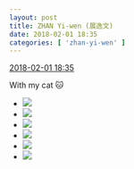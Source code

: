 ```yaml
---
layout: post
title: ZHAN Yi-wen (展逸文)
date: 2018-02-01 18:35
categories: [ 'zhan-yi-wen' ]
---
```


<div class="weibo-info">
  <a href="https://weibo.com/6108090526/G17ODF8XF">2018-02-01 18:35</a>
</div>

With my cat :cat:

<!-- more -->

<ul class="weibo-pic-list-2">
  <li class="weibo-pic">
    <a href="https://wx1.sinaimg.cn/mw690/006FmVn8ly1fo14mpgiz0j31r0340e89.jpg"><img src="https://wx1.sinaimg.cn/thumb150/006FmVn8ly1fo14mpgiz0j31r0340e89.jpg"/></a>
  </li>
  <li class="weibo-pic">
    <a href="https://wx1.sinaimg.cn/mw690/006FmVn8ly1fo14n15os0j31r0340npj.jpg"><img src="https://wx1.sinaimg.cn/thumb150/006FmVn8ly1fo14n15os0j31r0340npj.jpg"/></a>
  </li>
  <li class="weibo-pic">
    <a href="https://wx1.sinaimg.cn/mw690/006FmVn8ly1fo14ne9qpbj31r0340u14.jpg"><img src="https://wx1.sinaimg.cn/thumb150/006FmVn8ly1fo14ne9qpbj31r0340u14.jpg"/></a>
  </li>
  <li class="weibo-pic">
    <a href="https://wx4.sinaimg.cn/mw690/006FmVn8ly1fo14mbhf1wj30u01hcx6p.jpg"><img src="https://wx4.sinaimg.cn/thumb150/006FmVn8ly1fo14mbhf1wj30u01hcx6p.jpg"/></a>
  </li>
  <li class="weibo-pic">
    <a href="https://wx2.sinaimg.cn/mw690/006FmVn8ly1fo14ntkfksj32c0340npl.jpg"><img src="https://wx2.sinaimg.cn/thumb150/006FmVn8ly1fo14ntkfksj32c0340npl.jpg"/></a>
  </li>
  <li class="weibo-pic">
    <a href="https://wx3.sinaimg.cn/mw690/006FmVn8ly1fo14o9600lj32c0340qvd.jpg"><img src="https://wx3.sinaimg.cn/thumb150/006FmVn8ly1fo14o9600lj32c0340qvd.jpg"/></a>
  </li>
</ul>

